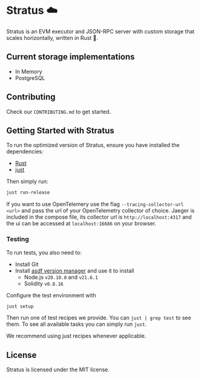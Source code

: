 # Stratus ☁️

Stratus is an EVM executor and JSON-RPC server with custom storage that scales horizontally, written in Rust 🦀.

## Current storage implementations

- In Memory
- PostgreSQL

## Contributing

Check our `CONTRIBUTING.md` to get started.

## Getting Started with Stratus
To run the optimized version of Stratus, ensure you have installed the dependencies:

- [Rust](https://www.rust-lang.org/tools/install)
- [just](https://github.com/casey/just)

Then simply run:

```bash
just run-release
```

If you want to use OpenTelemery use the flag `--tracing-collector-url <url>` and pass
the url of your OpenTelemetry collector of choice. Jaeger is included in the compose
file, its collector url is `http://localhost:4317` and the ui can be accessed at
`localhost:16686` on your browser.

### Testing

To run tests, you also need to:

- Install Git
- Install [asdf version manager](https://asdf-vm.com/) and use it to install
  + Node.js `v20.10.0` and `v21.6.1`
  + Solidity `v0.8.16`

Configure the test environment with

```bash
just setup
```

Then run one of test recipes we provide. You can `just | grep test` to see them.
To see all available tasks you can simply run `just`.

We recommend using just recipes whenever applicable.

## License

Stratus is licensed under the MIT license.
